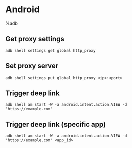 # Android
%adb

## Get proxy settings

```
adb shell settings get global http_proxy
```

## Set proxy server

```
adb shell settings put global http_proxy <ip>:<port>
```

## Trigger deep link

```
adb shell am start -W -a android.intent.action.VIEW -d 'https://example.com'
```

## Trigger deep link (specific app)

```
adb shell am start -W -a android.intent.action.VIEW -d 'https://example.com' <app_id>
```

